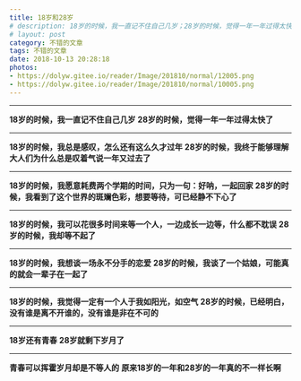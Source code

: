 ```yaml
---
title: 18岁和28岁
# description: 18岁的时候，我一直记不住自己几岁；28岁的时候，觉得一年一年过得太快了.....
# layout: post
category: 不错的文章
tags: 不错的文章
date: 2018-10-13 20:28:18
photos: 
- https://dolyw.gitee.io/reader/Image/201810/normal/12005.png
- https://dolyw.gitee.io/reader/Image/201810/normal/10005.png
---
```


-----

**18岁的时候，我一直记不住自己几岁**
**28岁的时候，觉得一年一年过得太快了**

-----

**18岁的时候，我总是感叹，怎么还有这么久才过年**
**28岁的时候，我终于能够理解大人们为什么总是叹着气说一年又过去了**

-----

**18岁的时候，我愿意耗费两个学期的时间，只为一句：好呐，一起回家**
**28岁的时候，我看到了这个世界的斑斓色彩，想要等待，可已经静不下心了**

-----

**18岁的时候，我可以花很多时间来等一个人，一边成长一边等，什么都不耽误**
**28岁的时候，我却等不起了**

-----

**18岁的时候，我想谈一场永不分手的恋爱**
**28岁的时候，我谈了一个姑娘，可能真的就会一辈子在一起了**

-----

**18岁的时候，我觉得一定有一个人于我如阳光，如空气**
**28岁的时候，已经明白，没有谁是离不开谁的，没有谁是非在不可的**

-----

**18岁还有青春**
**28岁就剩下岁月了**

-----

**青春可以挥霍岁月却是不等人的**
**原来18岁的一年和28岁的一年真的不一样长啊**